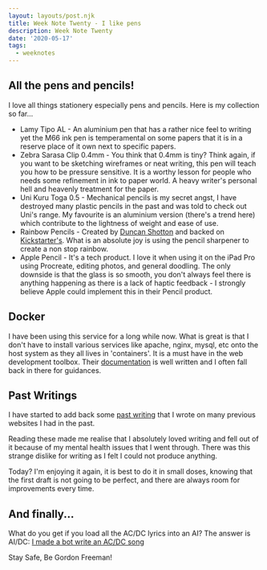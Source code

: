 ```yaml
---
layout: layouts/post.njk
title: Week Note Twenty - I like pens
description: Week Note Twenty
date: '2020-05-17'
tags:
  - weeknotes
---
```


## All the pens and pencils!

I love all things stationery especially pens and pencils. Here is my collection so far...

- Lamy Tipo AL - An aluminium pen that has a rather nice feel to writing yet the M66 ink pen is temperamental on some papers that it is in a reserve place of it own next to specific papers.
- Zebra Sarasa Clip 0.4mm - You think that 0.4mm is tiny? Think again, if you want to be sketching wireframes or neat writing, this pen will teach you how to be pressure sensitive. It is a worthy lesson for people who needs some refinement in ink to paper world. A heavy writer's personal hell and heavenly treatment for the paper.
- Uni Kuru Toga 0.5 - Mechanical pencils is my secret angst, I have destroyed many plastic pencils in the past and was told to check out Uni's range. My favourite is an aluminium version (there's a trend here) which contribute to the lightness of weight and ease of use.
- Rainbow Pencils - Created by [Duncan Shotton](https://dshott.co.uk/) and backed on [Kickstarter's](https://www.kickstarter.com/projects/duncanshotton/rainbow-pencils). What is an absolute joy is using the pencil sharpener to create a non stop rainbow.
- Apple Pencil - It's a tech product. I love it when using it on the iPad Pro using Procreate, editing photos, and general doodling. The only downside is that the glass is so smooth, you don't always feel there is anything happening as there is a lack of haptic feedback - I strongly believe Apple could implement this in their Pencil product.

## Docker

I have been using this service for a long while now. What is great is that I don't have to install various services like apache, nginx, mysql, etc onto the host system as they all lives in 'containers'. It is a must have in the web development toolbox. Their [documentation](https://docs.docker.com/) is well written and I often fall back in there for guidances.

## Past Writings

I have started to add back some [past writing](/past-writing/) that I wrote on many previous websites I had in the past.

Reading these made me realise that I absolutely loved writing and fell out of it because of my mental health issues that I went through. There was this strange dislike for writing as I felt I could not produce anything.

Today? I'm enjoying it again, it is best to do it in small doses, knowing that the first draft is not going to be perfect, and there are always room for improvements every time.

## And finally...

What do you get if you load all the AC/DC lyrics into an AI? The answer is AI/DC: [I made a bot write an AC/DC song](https://www.youtube.com/watch?v=vpEVsDN84Hc)

Stay Safe, Be Gordon Freeman!
